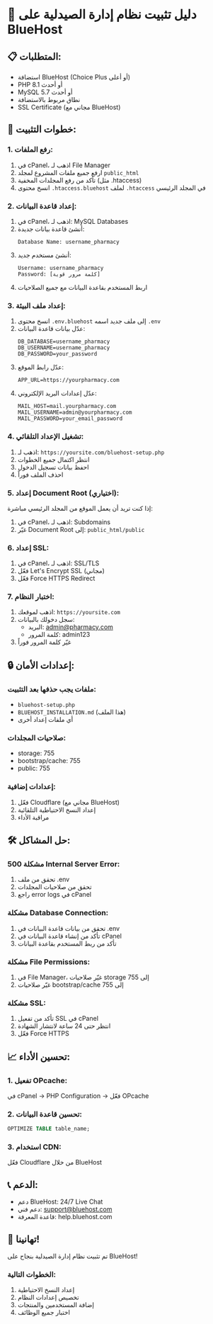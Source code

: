 # 🚀 دليل تثبيت نظام إدارة الصيدلية على BlueHost

## 📋 المتطلبات:
- استضافة BlueHost (Choice Plus أو أعلى)
- PHP 8.1 أو أحدث
- MySQL 5.7 أو أحدث
- نطاق مربوط بالاستضافة
- SSL Certificate (مجاني مع BlueHost)

## 🔧 خطوات التثبيت:

### 1. رفع الملفات:
1. في cPanel، اذهب لـ File Manager
2. ارفع جميع ملفات المشروع لمجلد `public_html`
3. تأكد من رفع المجلدات المخفية (مثل .htaccess)
4. انسخ محتوى `.htaccess.bluehost` لملف `.htaccess` في المجلد الرئيسي

### 2. إعداد قاعدة البيانات:
1. في cPanel، اذهب لـ: MySQL Databases
2. أنشئ قاعدة بيانات جديدة:
   ```
   Database Name: username_pharmacy
   ```
3. أنشئ مستخدم جديد:
   ```
   Username: username_pharmacy
   Password: [كلمة مرور قوية]
   ```
4. اربط المستخدم بقاعدة البيانات مع جميع الصلاحيات

### 3. إعداد ملف البيئة:
1. انسخ محتوى `.env.bluehost` إلى ملف جديد اسمه `.env`
2. عدّل بيانات قاعدة البيانات:
   ```
   DB_DATABASE=username_pharmacy
   DB_USERNAME=username_pharmacy
   DB_PASSWORD=your_password
   ```
3. عدّل رابط الموقع:
   ```
   APP_URL=https://yourpharmacy.com
   ```
4. عدّل إعدادات البريد الإلكتروني:
   ```
   MAIL_HOST=mail.yourpharmacy.com
   MAIL_USERNAME=admin@yourpharmacy.com
   MAIL_PASSWORD=your_email_password
   ```

### 4. تشغيل الإعداد التلقائي:
1. اذهب لـ: `https://yoursite.com/bluehost-setup.php`
2. انتظر اكتمال جميع الخطوات
3. احفظ بيانات تسجيل الدخول
4. احذف الملف فوراً

### 5. إعداد Document Root (اختياري):
إذا كنت تريد أن يعمل الموقع من المجلد الرئيسي مباشرة:
1. في cPanel، اذهب لـ: Subdomains
2. غيّر Document Root إلى: `public_html/public`

### 6. إعداد SSL:
1. في cPanel، اذهب لـ: SSL/TLS
2. فعّل Let's Encrypt SSL (مجاني)
3. فعّل Force HTTPS Redirect

### 7. اختبار النظام:
1. اذهب لموقعك: `https://yoursite.com`
2. سجل دخولك بالبيانات:
   - البريد: admin@pharmacy.com
   - كلمة المرور: admin123
3. غيّر كلمة المرور فوراً

## 🔒 إعدادات الأمان:

### ملفات يجب حذفها بعد التثبيت:
- `bluehost-setup.php`
- `BLUEHOST_INSTALLATION.md` (هذا الملف)
- أي ملفات إعداد أخرى

### صلاحيات المجلدات:
- storage: 755
- bootstrap/cache: 755
- public: 755

### إعدادات إضافية:
1. فعّل Cloudflare (مجاني مع BlueHost)
2. إعداد النسخ الاحتياطية التلقائية
3. مراقبة الأداء

## 🛠️ حل المشاكل:

### مشكلة 500 Internal Server Error:
1. تحقق من ملف .env
2. تحقق من صلاحيات المجلدات
3. راجع error logs في cPanel

### مشكلة Database Connection:
1. تحقق من بيانات قاعدة البيانات في .env
2. تأكد من إنشاء قاعدة البيانات في cPanel
3. تأكد من ربط المستخدم بقاعدة البيانات

### مشكلة File Permissions:
1. في File Manager، غيّر صلاحيات storage إلى 755
2. غيّر صلاحيات bootstrap/cache إلى 755

### مشكلة SSL:
1. تأكد من تفعيل SSL في cPanel
2. انتظر حتى 24 ساعة لانتشار الشهادة
3. فعّل Force HTTPS

## 📈 تحسين الأداء:

### 1. تفعيل OPcache:
في cPanel → PHP Configuration → فعّل OPcache

### 2. تحسين قاعدة البيانات:
```sql
OPTIMIZE TABLE table_name;
```

### 3. استخدام CDN:
فعّل Cloudflare من خلال BlueHost

## 📞 الدعم:
- دعم BlueHost: 24/7 Live Chat
- دعم فني: support@bluehost.com
- قاعدة المعرفة: help.bluehost.com

## 🎉 تهانينا!
تم تثبيت نظام إدارة الصيدلية بنجاح على BlueHost!

### الخطوات التالية:
1. إعداد النسخ الاحتياطية
2. تخصيص إعدادات النظام
3. إضافة المستخدمين والمنتجات
4. اختبار جميع الوظائف
